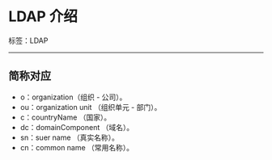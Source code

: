 # LDAP 介绍

标签：LDAP

---

## 简称对应

- o：organization（组织 - 公司）。
- ou：organization unit （组织单元 - 部门）。
- c：countryName （国家）。
- dc：domainComponent （域名）。
- sn：suer name （真实名称）。
- cn：common name （常用名称）。